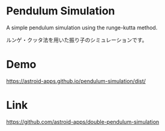 # Pendulum Simulation
A simple pendulum simulation using the runge-kutta method.

ルンゲ・クッタ法を用いた振り子のシミュレーションです。

# Demo
https://astroid-apps.github.io/pendulum-simulation/dist/

# Link
https://github.com/astroid-apps/double-pendulum-simulation
